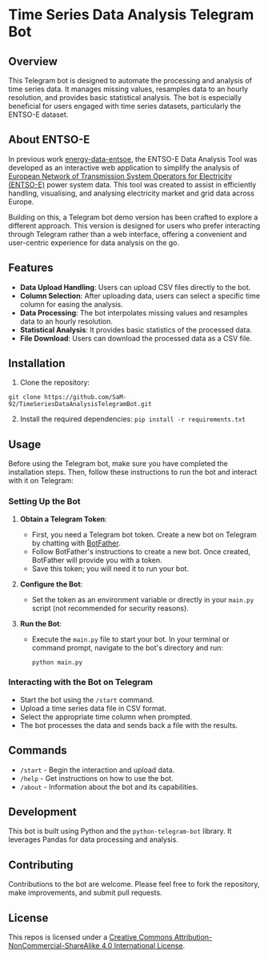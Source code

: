 # Time Series Data Analysis Telegram Bot

## Overview

This Telegram bot is designed to automate the processing and analysis of time series data. It manages missing values, resamples data to an hourly resolution, and provides basic statistical analysis. The bot is especially beneficial for users engaged with time series datasets, particularly the ENTSO-E dataset.

## About ENTSO-E

In previous work [energy-data-entsoe](https://github.com/SaM-92/energy-data-entsoe/tree/main), the ENTSO-E Data Analysis Tool was developed as an interactive web application to simplify the analysis of [European Network of Transmission System Operators for Electricity (ENTSO-E)](https://transparency.entsoe.eu/) power system data. This tool was created to assist in efficiently handling, visualising, and analysing electricity market and grid data across Europe.

Building on this, a Telegram bot demo version has been crafted to explore a different approach. This version is designed for users who prefer interacting through Telegram rather than a web interface, offering a convenient and user-centric experience for data analysis on the go.



## Features

- **Data Upload Handling**: Users can upload CSV files directly to the bot.
- **Column Selection**: After uploading data, users can select a specific time column for easing the analysis.
- **Data Processing**: The bot interpolates missing values and resamples data to an hourly resolution.
- **Statistical Analysis**: It provides basic statistics of the processed data.
- **File Download**: Users can download the processed data as a CSV file.

## Installation

1. Clone the repository:

``` git clone https://github.com/SaM-92/TimeSeriesDataAnalysisTelegramBot.git ```

2. Install the required dependencies:
``` pip install -r requirements.txt ```


## Usage

Before using the Telegram bot, make sure you have completed the installation steps. Then, follow these instructions to run the bot and interact with it on Telegram:

### Setting Up the Bot

1. **Obtain a Telegram Token**:
   - First, you need a Telegram bot token. Create a new bot on Telegram by chatting with [BotFather](https://t.me/botfather).
   - Follow BotFather's instructions to create a new bot. Once created, BotFather will provide you with a token.
   - Save this token; you will need it to run your bot.

2. **Configure the Bot**:
   - Set the token as an environment variable or directly in your `main.py` script (not recommended for security reasons).

3. **Run the Bot**:
   - Execute the `main.py` file to start your bot. In your terminal or command prompt, navigate to the bot's directory and run:
     ```
     python main.py
     ```

### Interacting with the Bot on Telegram

- Start the bot using the `/start` command.
- Upload a time series data file in CSV format.
- Select the appropriate time column when prompted.
- The bot processes the data and sends back a file with the results.

## Commands

- `/start` - Begin the interaction and upload data.
- `/help` - Get instructions on how to use the bot.
- `/about` - Information about the bot and its capabilities.

## Development

This bot is built using Python and the `python-telegram-bot` library. It leverages Pandas for data processing and analysis.

## Contributing

Contributions to the bot are welcome. Please feel free to fork the repository, make improvements, and submit pull requests.

## License

This repos is licensed under a [Creative Commons Attribution-NonCommercial-ShareAlike 4.0 International License](https://creativecommons.org/licenses/by-nc-sa/4.0/).